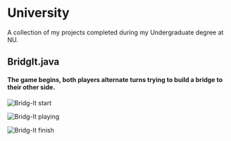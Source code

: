 # University
A collection of my projects completed during my Undergraduate degree at NU.

## BridgIt.java
#### The game begins, both players alternate turns trying to build a bridge to their other side. 





​![Bridg-It start](https://i.imgur.com/7L4iyOG.png)




![Bridg-It playing](https://i.imgur.com/kOq1Twz.png)



![Bridg-It finish](https://i.imgur.com/kehc261.png)
